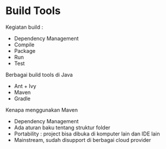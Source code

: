 # Build Tools #

Kegiatan build :

* Dependency Management
* Compile
* Package
* Run
* Test

Berbagai build tools di Java

* Ant + Ivy
* Maven
* Gradle

Kenapa menggunakan Maven

* Dependency Management
* Ada aturan baku tentang struktur folder
* Portability : project bisa dibuka di komputer lain dan IDE lain
* Mainstream, sudah disupport di berbagai cloud provider